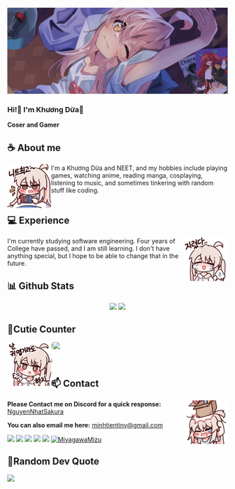 ![Preview](./images/bg.webp)

### Hi!👋 I'm Khương Dừa🎀

**Coser and Gamer** 

## **☕ About me**
<a href="https://github.com/NguyenNhatSakura"><img align="left" width="100" src="./images/mahiro_switch.png"></a>
I'm a Khương Dừa and NEET, and my hobbies include playing games, watching anime, reading manga, cosplaying, listening to music, and sometimes tinkering with random stuff like coding.
<br><br>

## **💻 Experience**
<a href="https://github.com/NguyenNhatSakura"><img align="right" width="100" src="./images/mahiro_cry.png"></a>
I'm currently studying software engineering. Four years of College have passed, and I am still learning. I don't have anything special, but I hope to be able to change that in the future.


## **📊 Github Stats**
<!-- <div><a href="https://github.com/NguyenNhatSakura"><img width="100" src="https://cdn.discordapp.com/attachments/1077108830862839848/1107004077621125240/105017051_p13.png"></a><div> -->
<p align="center"><img width="50%" src="https://github-readme-stats.vercel.app/api?username=NguyenNhatSakura&show_icons=true&count_private=true&theme=react&hide_border=true&bg_color=0D1117"/> <img width="45%" src="https://github-readme-stats.vercel.app/api/top-langs/?username=NguyenNhatSakura&show_icons=true&count_private=true&theme=react&hide_border=true&bg_color=0D1117&layout=compact"/>
</p>

<!-- ## **🎧 Spotify**
<p align="center">
<a href="https://spotify-github-profile.vercel.app/api/view?uid=z8vtap612j1ajql4wsyhl074i&redirect=true"><img src="https://spotify-github-profile.vercel.app/api/view?uid=z8vtap612j1ajql4wsyhl074i&cover_image=true&theme=default&show_offline=true&background_color=0d11170&interchange=false&bar_color_cover=true"></a><a href="https://open.spotify.com/user/z8vtap612j1ajql4wsyhl074i?si=6962aa5c8435476f"><img width="525" src="https://spotify-recently-played-readme.vercel.app/api?user=z8vtap612j1ajql4wsyhl074i"></a>
</p> -->

## **🧋Cutie Counter**
<!-- <p align="center">
	<img src="https://moe-counter.glitch.me/get/@NguyenNhatSakura?theme=moebooru-h"> <br/>
</p> -->
<a href="https://discord.com/users/1073115194529677332"><img align="right" width=400 src="https://count.getloli.com/@NguyenNhatSakura?name=NguyenNhatSakura&theme=rule34&padding=10&offset=0&scale=1&pixelated=1&darkmode=0"></a>
<a href="https://github.com/NguyenNhatSakura"><img align="left" width="100" src="./images/mahiro.png"></a>

```yaml
People who visit my profile :3.

Hehe~ another cutie has been caught.
```
<!-- <br><br><br><br> -->
## **📫 Contact**
<a href="https://github.com/NguyenNhatSakura"><img align="right" width="100" src="./images/mahiro_box.png" /></a>
**Please Contact me on Discord for a quick response:** [NguyenNhatSakura](https://discord.com/users/1073115194529677332)

**You can also email me here:** minhtientiny@gmail.com

<!-- <a href="https://github.com/Meghna-DAS/github-profile-views-counter"><img src="https://komarev.com/ghpvc/?username=NguyenNhatSakura"> -->
[![](https://img.shields.io/github/followers/NguyenNhatSakura?label=Followers&style=social)](https://github.com/NguyenNhatSakura)
[![](https://img.shields.io/badge/Discord-7289DA?logo=discord&logoColor=white)](https://discord.gg/Hk4FTJt9sf)
[![](https://img.shields.io/badge/Mail-D14836?logo=gmail&logoColor=white)](mailto:minhtientiny@gmail.com)
[![](https://img.shields.io/badge/Telegram-2ca5e0?logo=telegram&logoColor=white)](https://t.me/khuongdua_dev)
[![](https://img.shields.io/badge/Steam-1a6a98?logo=steam&logoColor=white)](https://steamcommunity.com/id/nguyenhatdev)
[![MiyagawaMizu](https://mizu.is-a.dev/public/miyagawamizu.png)](https://l.facebook.com/l.php?u=https%3A%2F%2Fgetspyderx.is-a.dev%2Fdev%2Fnguyenminhnhat%3Ffbclid%3DIwZXh0bgNhZW0CMTAAYnJpZBExN1V0NktSVXFRWk9MdU9WUgEerCiPs3vlxPXM0jgY-2rBkgl4vV7XibZ_O9Nha8cimxxmZTODsUlDkuGw4mY_aem_y9N4RX8w4zoMK3PzCYhRHg&h=AT0ZPQTYaklR8qI-1TWTHoWTMjTlHXPqTo4hQkn6mriHF6aGv93kJ97aolyEBtRlA1M0eVHKa51N2HuYrifqeuMmhJCEhauKvuOQXhhK6_UsW6UD6qJZ2VbfYsnscH5V9_F74ObYjhKAZpfa3oGTlQ)

## **📑Random Dev Quote**
![](https://quotes-github-readme.vercel.app/api?type=horizontal&theme=radical)
